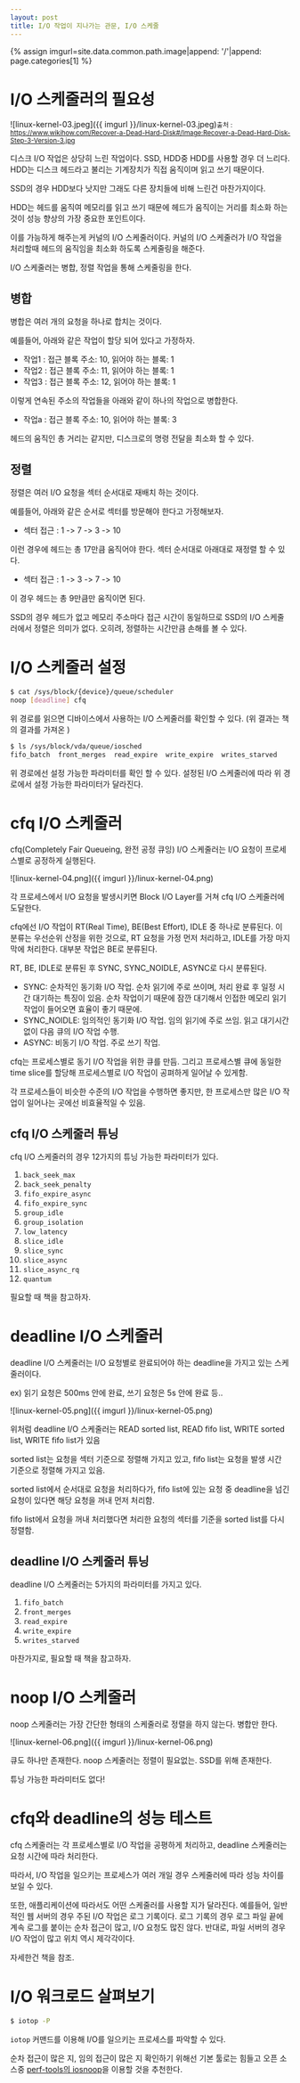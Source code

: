 ```yaml
---
layout: post
title: I/O 작업이 지나가는 관문, I/O 스케줄
---
```


{% assign imgurl=site.data.common.path.image|append: '/'|append: page.categories[1] %}

# I/O 스케줄러의 필요성

![linux-kernel-03.jpeg]({{ imgurl }}/linux-kernel-03.jpeg)<small>출처 : https://www.wikihow.com/Recover-a-Dead-Hard-Disk#/Image:Recover-a-Dead-Hard-Disk-Step-3-Version-3.jpg</small>

디스크 I/O 작업은 상당히 느린 작업이다. 
SSD, HDD중 HDD를 사용할 경우 더 느리다. 
HDD는 디스크 헤드라고 불리는 기계장치가 직접 움직이며 읽고 쓰기 때문이다.

SSD의 경우 HDD보다 낫지만 그래도 다른 장치들에 비해 느린건 마찬가지이다. 

HDD는 헤드를 움직여 메모리를 읽고 쓰기 때문에 헤드가 움직이는 거리를 최소화 하는 것이 성능 향상의 가장 중요한 포인트이다. 

이를 가능하게 해주는게 커널의 I/O 스케줄러이다. 
커널의 I/O 스케줄러가 I/O 작업을 처리할때 헤드의 움직임을 최소화 하도록 스케줄링을 해준다.

I/O 스케줄러는 병합, 정렬 작업을 통해 스케줄링을 한다.

## 병합

병합은 여러 개의 요청을 하나로 합치는 것이다.

예를들어, 아래와 같은 작업이 할당 되어 있다고 가정하자.

- 작업1 : 접근 블록 주소: 10, 읽어야 하는 블록: 1
- 작업2 : 접근 블록 주소: 11, 읽어야 하는 블록: 1
- 작업3 : 접근 블록 주소: 12, 읽어야 하는 블록: 1

이렇게 연속된 주소의 작업들을 아래와 같이 하나의 작업으로 병합한다.

- 작업a : 접근 블록 주소: 10, 읽어야 하는 블록: 3

헤드의 움직인 총 거리는 같지만, 디스크로의 명령 전달을 최소화 할 수 있다.

## 정렬

정렬은 여러 I/O 요청을 섹터 순서대로 재배치 하는 것이다.

예를들어, 아래와 같은 순서로 섹터를 방문해야 한다고 가정해보자.

- 섹터 접근 : 1 -> 7 -> 3 -> 10

이런 경우에 헤드는 총 17만큼 움직어야 한다. 섹터 순서대로 아래대로 재정렬 할 수 있다.

- 섹터 접근 : 1 -> 3 -> 7 -> 10

이 경우 헤드는 총 9만큼만 움직이면 된다. 

SSD의 경우 헤드가 없고 메모리 주소마다 접근 시간이 동일하므로 SSD의 I/O 스케줄러에서 정렬은 의미가 없다. 
오히려, 정렬하는 시간만큼 손해를 볼 수 있다.  

# I/O 스케줄러 설정

```bash
$ cat /sys/block/{device}/queue/scheduler
noop [deadline] cfq
```

위 경로를 읽으면 디바이스에서 사용하는 I/O 스케줄러를 확인할 수 있다. 
(위 결과는 책의 결과를 가져온 )

```bash
$ ls /sys/block/vda/queue/iosched
fifo_batch  front_merges  read_expire  write_expire  writes_starved
```

위 경로에선 설정 가능한 파라미터를 확인 할 수 있다. 설정된 I/O 스케줄러에 따라 위 경로에서 설정 가능한 파라미터가 달라진다.

# cfq I/O 스케줄러

cfq(Completely Fair Queueing, 완전 공정 큐잉) I/O 스케줄러는 I/O 요청이 프로세스별로 공정하게 실행된다. 

![linux-kernel-04.png]({{ imgurl }}/linux-kernel-04.png)

각 프로세스에서 I/O 요청을 발생시키면 Block I/O Layer를 거쳐 cfq I/O 스케줄러에 도달한다. 

cfq에선 I/O 작업이 RT(Real Time), BE(Best Effort), IDLE 중 하나로 분류된다. 
이 분류는 우선순위 산정을 위한 것으로, RT 요청을 가정 먼저 처리하고, IDLE를 가장 마지막에 처리한다. 대부분 작업은 BE로 분류된다.

RT, BE, IDLE로 분류된 후 SYNC, SYNC_NOIDLE, ASYNC로 다시 분류된다. 

- SYNC: 순차적인 동기화 I/O 작업. 순차 읽기에 주로 쓰이며, 처리 완료 후 일정 시간 대기하는 특징이 있음. 
순차 작업이기 때문에 잠깐 대기해서 인접한 메모리 읽기 작업이 들어오면 효율이 좋기 때문에. 
- SYNC_NOIDLE: 임의적인 동기화 I/O 작업. 임의 읽기에 주로 쓰임. 읽고 대기시간 없이 다음 큐의 I/O 작업 수행.
- ASYNC: 비동기 I/O 작업. 주로 쓰기 작업.

cfq는 프로세스별로 동기 I/O 작업을 위한 큐를 만듬.
그리고 프로세스별 큐에 동일한 time slice를 할당해 프로세스별로 I/O 작업이 공펴하게 일어날 수 있게함. 

각 프로세스들이 비슷한 수준의 I/O 작업을 수행하면 좋지만, 한 프로세스만 많은 I/O 작업이 일어나는 곳에선 비효율적일 수 있음.

## cfq I/O 스케줄러 튜닝

cfq I/O 스케줄러의 경우 12가지의 튜닝 가능한 파라미터가 있다.

1. `back_seek_max`
2. `back_seek_penalty` 
3. `fifo_expire_async`
4. `fifo_expire_sync` 
5. `group_idle` 
6. `group_isolation`  
7. `low_latency`
8. `slice_idle`
9. `slice_sync`
10. `slice_async`
11. `slice_async_rq` 
12. `quantum`

필요할 때 책을 참고하자.

# deadline I/O 스케줄러

deadline I/O 스케줄러는 I/O 요청별로 완료되어야 하는 deadline을 가지고 있는 스케줄러이다.

ex) 읽기 요청은 500ms 안에 완료, 쓰기 요청은 5s 안에 완료 등..

![linux-kernel-05.png]({{ imgurl }}/linux-kernel-05.png)

위처럼 deadline I/O 스케줄러는 READ sorted list, READ fifo list, WRITE sorted list, WRITE fifo list가 있음

sorted list는 요청을 섹터 기준으로 정렬해 가지고 있고, fifo list는 요청을 발생 시간 기준으로 정렬해 가지고 있음. 

sorted list에서 순서대로 요청을 처리하다가, fifo list에 있는 요청 중 deadline을 넘긴 요청이 있다면 해당 요청을 꺼내 먼저 처리함.

fifo list에서 요청을 꺼내 처리했다면 처리한 요청의 섹터를 기준을 sorted list를 다시 정렬함.

## deadline I/O 스케줄러 튜닝

deadline I/O 스케줄러는 5가지의 파라미터를 가지고 있다.

1. `fifo_batch`
2. `front_merges`
3. `read_expire`
4. `write_expire`
5. `writes_starved`

마찬가지로, 필요할 때 책을 참고하자. 

# noop I/O 스케줄러

noop 스케줄러는 가장 간단한 형태의 스케줄러로 정렬을 하지 않는다. 병합만 한다.

![linux-kernel-06.png]({{ imgurl }}/linux-kernel-06.png)

큐도 하나만 존재한다. noop 스케줄러는 정렬이 필요없는. SSD를 위해 존재한다.

튜닝 가능한 파라미터도 없다!

# cfq와 deadline의 성능 테스트

cfq 스케줄러는 각 프로세스별로 I/O 작업을 공평하게 처리하고, deadline 스케줄러는 요청 시간에 따라 처리한다.

따라서, I/O 작업을 일으키는 프로세스가 여러 개일 경우 스케줄러에 따라 성능 차이를 보일 수 있다.

 또한, 애플리케이션에 따라서도 어떤 스케줄러를 사용할 지가 달라진다. 
 예를들어, 일반적인 웹 서버의 경우 주된 I/O 작업은 로그 기록이다. 
 로그 기록의 경우 로그 파일 끝에 계속 로그를 붙이는 순차 접근이 많고, I/O 요청도 많진 않다.
 반대로, 파일 서버의 경우 I/O 작업이 많고 위치 역시 제각각이다.
 
 자세한건 책을 참조.

# I/O 워크로드 살펴보기 

```bash
$ iotop -P
```

`iotop` 커맨드를 이용해 I/O를 일으키는 프로세스를 파악할 수 있다. 

순차 접근이 많은 지, 임의 접근이 많은 지 확인하기 위해선 기본 툴로는 힘들고 오픈 소스중 [perf-tools의 iosnoop](https://github.com/brendangregg/perf-tools/blob/master/iosnoop)을 이용할 것을 추천한다. 
